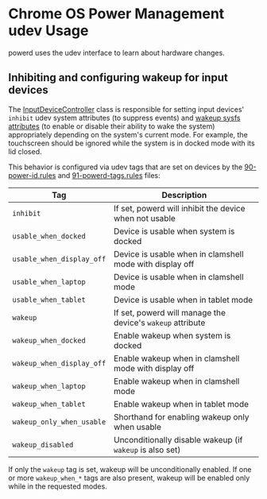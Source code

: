 # Chrome OS Power Management udev Usage

powerd uses the udev interface to learn about hardware changes.

## Inhibiting and configuring wakeup for input devices

The [InputDeviceController] class is responsible for setting input devices'
`inhibit` udev system attributes (to suppress events) and [wakeup sysfs
attributes] (to enable or disable their ability to wake the system)
appropriately depending on the system's current mode. For example, the
touchscreen should be ignored while the system is in docked mode with its lid
closed.

This behavior is configured via udev tags that are set on devices by the
[90-power-id.rules] and [91-powerd-tags.rules] files:

|Tag|Description|
|---|-----------|
|`inhibit`|If set, powerd will inhibit the device when not usable|
|`usable_when_docked`|Device is usable when system is docked|
|`usable_when_display_off`|Device is usable when in clamshell mode with display off|
|`usable_when_laptop`|Device is usable when in clamshell mode|
|`usable_when_tablet`|Device is usable when in tablet mode|
|`wakeup`|If set, powerd will manage the device's `wakeup` attribute|
|`wakeup_when_docked`|Enable wakeup when system is docked|
|`wakeup_when_display_off`|Enable wakeup when in clamshell mode with display off|
|`wakeup_when_laptop`|Enable wakeup when in clamshell mode|
|`wakeup_when_tablet`|Enable wakeup when in tablet mode|
|`wakeup_only_when_usable`|Shorthand for enabling wakeup only when usable|
|`wakeup_disabled`|Unconditionally disable wakeup (if `wakeup` is also set)|

If only the `wakeup` tag is set, wakeup will be unconditionally enabled. If one
or more `wakeup_when_*` tags are also present, wakeup will be enabled only while
in the requested modes.

[InputDeviceController]: ../powerd/policy/input_device_controller.h
[wakeup sysfs attributes]: https://www.kernel.org/doc/Documentation/ABI/testing/sysfs-devices-power
[90-power-id.rules]: ../udev/90-powerd-id.rules
[91-powerd-tags.rules]: ../udev/91-powerd-tags.rules
